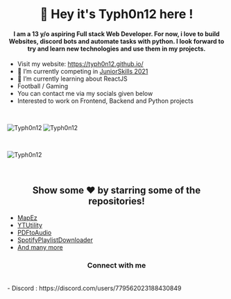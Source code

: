 <h1 align="center">👋 Hey it's Typh0n12 here !</h1>
<h4 align="center">I am a 13 y/o aspiring Full stack Web Developer. For now, i love to build Websites, discord bots and automate tasks with python. I look forward to try and learn new technologies and use them in my projects.</h4>


- Visit my website: https://typh0n12.github.io/
- 🔭 I’m currently competing in [JuniorSkills 2021](https://worldskillsindia.co.in/juniorskills2021/)
- 🌱 I’m currently learning about ReactJS
- Football / Gaming
- You can contact me via my socials given below
- Interested to work on Frontend, Backend and Python projects
<br>
<p><img align="left" src="https://github-readme-stats.vercel.app/api/top-langs?username=Typh0n12&show_icons=true&locale=en&layout=compact" alt="Typh0n12" /></p>
<p><img align="center" src="https://github-readme-stats.vercel.app/api?username=Typh0n12&show_icons=true&locale=en" alt="Typh0n12" /></p>
<br>
<p><img align="center" src="https://github-readme-streak-stats.herokuapp.com/?user=Typh0n12&" alt="Typh0n12" /></p>
<br>
<h2 align="center">Show some  ❤️  by starring some of the repositories!</h2>

- [MapEz](https://github.com/Typh0n12/MapEz)
- [YTUtility](https://github.com/Typh0n12/YTUtility)
- [PDFtoAudio](https://github.com/Typh0n12/PDFtoAudio)
- [SpotifyPlaylistDownloader](https://github.com/Typh0n12/SpotifyPlaylistDownloader)
- [And many more](https://github.com/Typh0n12?tab=repositories)

<h3 align="center">Connect with me</h3>
<br>
- Discord : https://discord.com/users/779562023188430849
<!---
Typh0n12/Typh0n12 is a ✨ special ✨ repository because its `README.md` (this file) appears on your GitHub profile.
You can click the Preview link to take a look at your changes.
--->
